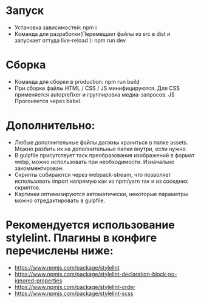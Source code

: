 # Запуск
- Установка зависимостей: npm i
- Команда для разработки(Перемещает файлы из src в dist и запускает оттуда live-reload ): npm run dev

# Сборка
- Команда для сборки в production: npm run build
- При сборке файлы HTML / CSS / JS минифицируются.
  Для CSS применяется autoprefixer и группировка медиа-запросов. 
  JS Прогоняется через babel.

# Дополнительно:
- Любые дополнительные файлы должны храниться в папке assets. Можно разбить их на дополнительные папки внутри, если нужно.
- В gulpfile присутствует таск преобразования изображений в формат webp, можно использовать при необходимости. Изначально закомментирован.
- Скрипты собираются через webpack-stream, что позволяет использовать import напрямую как из npm/yarn так и из соседних скриптов.
- Картинки оптимизируются автоматически, некоторые параметры можно отредактировать в gulpfile.

# Рекомендуется использование stylelint. Плагины в конфиге перечислены ниже:
* https://www.npmjs.com/package/stylelint
* https://www.npmjs.com/package/stylelint-declaration-block-no-ignored-properties
* https://www.npmjs.com/package/stylelint-order
* https://www.npmjs.com/package/stylelint-scss
